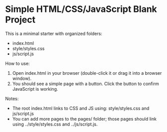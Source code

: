 # Simple HTML/CSS/JavaScript Blank Project

This is a minimal starter with organized folders:
- index.html
- style/styles.css
- js/script.js

How to use:
1. Open index.html in your browser (double-click it or drag it into a browser window).
2. You should see a simple page with a button. Click the button to confirm JavaScript is working.

Notes:
- The root index.html links to CSS and JS using: style/styles.css and js/script.js
- You can add more pages to the pages/ folder; those pages should link using ../style/styles.css and ../js/script.js.